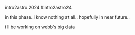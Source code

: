 
intro2astro.2024
#intro2astro24

in this phase..i know nothing at all..
hopefully in near future..

i ll be working on webb's big data

